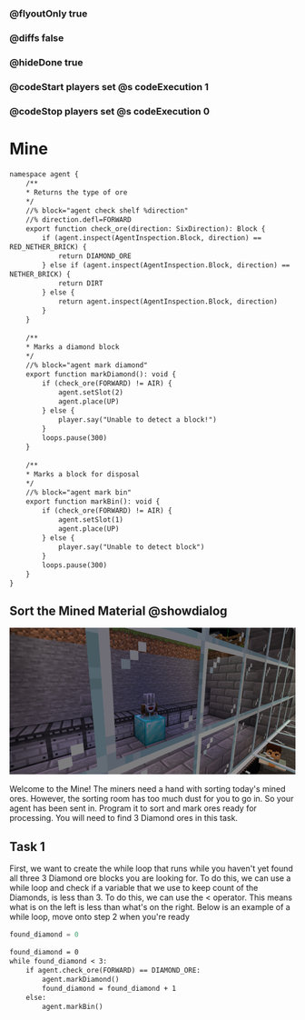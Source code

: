### @flyoutOnly true
### @diffs false
### @hideDone true
### @codeStart players set @s codeExecution 1
### @codeStop players set @s codeExecution 0

# Mine



```customts
namespace agent {
    /**
    * Returns the type of ore
    */
    //% block="agent check shelf %direction"
    //% direction.defl=FORWARD
    export function check_ore(direction: SixDirection): Block {
        if (agent.inspect(AgentInspection.Block, direction) == RED_NETHER_BRICK) {
            return DIAMOND_ORE
        } else if (agent.inspect(AgentInspection.Block, direction) == NETHER_BRICK) {
            return DIRT
        } else {
            return agent.inspect(AgentInspection.Block, direction)
        }
    }

    /**
    * Marks a diamond block
    */
    //% block="agent mark diamond"
    export function markDiamond(): void {
        if (check_ore(FORWARD) != AIR) {
            agent.setSlot(2)
            agent.place(UP)
        } else {
            player.say("Unable to detect a block!")
        }
        loops.pause(300)
    }

    /**
    * Marks a block for disposal
    */
    //% block="agent mark bin"
    export function markBin(): void {
        if (check_ore(FORWARD) != AIR) {
            agent.setSlot(1)
            agent.place(UP)
        } else {
            player.say("Unable to detect block")
        }
        loops.pause(300)
    }
}
```


## Sort the Mined Material @showdialog
![Farming](https://raw.githubusercontent.com/CausewayDigital/Minecraft-EE-MakeCode/refs/heads/master/tutorials/python-islands/island-4/mine/cover.jpg)

Welcome to the Mine! The miners need a hand with sorting today's mined ores. However, the sorting room has too much dust for you to go in. So your agent has been sent in. Program it to sort and mark ores ready for processing.
You will need to find 3 Diamond ores in this task.


## Task 1
First, we want to create the while loop that runs while you haven't yet found all three 3 Diamond ore blocks you are looking for.
To do this, we can use a while loop and check if a variable that we use to keep count of the Diamonds, is less than 3. To do this, we can use the < operator. This means what is on the left is less than what's on the right.
Below is an example of a while loop, move onto step 2 when you're ready

```python
found_diamond = 0
```


```ghost
found_diamond = 0
while found_diamond < 3:
    if agent.check_ore(FORWARD) == DIAMOND_ORE:
        agent.markDiamond()
        found_diamond = found_diamond + 1
    else:
        agent.markBin()
```